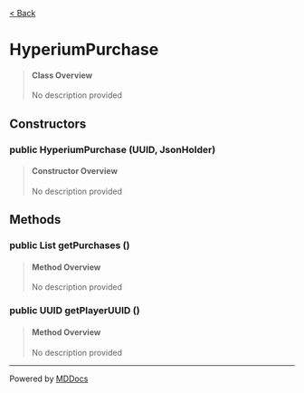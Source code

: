 [< Back](..)
# HyperiumPurchase #
>#### Class Overview ####
>No description provided
## Constructors ##
### public HyperiumPurchase (UUID, JsonHolder) ###
>#### Constructor Overview ####
>No description provided
>
## Methods ##
### public List getPurchases () ###
>#### Method Overview ####
>No description provided
>
### public UUID getPlayerUUID () ###
>#### Method Overview ####
>No description provided
>

---
Powered by [MDDocs](https://github.com/VRCube/MDDocs)